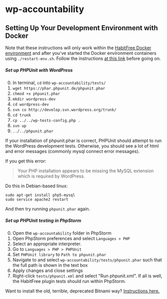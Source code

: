 # wp-accountability

## Setting Up Your Development Environment with Docker

Note that these instructions will only work within the [HabitFree
Docker environment](https://github.com/HabitFree/hf-docker) and 
after you've started the Docker environment containers using 
`./restart-env.sh`. Follow the instructions [at this 
link](https://github.com/HabitFree/hf-docker/blob/master/README.md)
before going on.

##### Set up PHPUnit with WordPress

0. In terminal, `cd` into `wp-accountability/tests/`
0. `wget https://phar.phpunit.de/phpunit.phar`
0. `chmod +x phpunit.phar`
0. `mkdir wordpress-dev`
0. `cd wordpress-dev`
0. `svn co http://develop.svn.wordpress.org/trunk/`
0. `cd trunk`
0. `cp ../../wp-tests-config.php .`
0. `svn up`
0. `../../phpunit.phar`

If your installation of phpunit.phar is correct, PHPUnit should 
attempt to run the WordPress development tests. Otherwise, you 
should see a lot of html and error messages (commonly mysql 
connect error messages).

If you get this error:

> Your PHP installation appears to be missing the MySQL extension which is required by WordPress.

Do this in Debian-based linux:

```
sudo apt-get install php5-mysql
sudo service apache2 restart
```

And then try running `phpunit.phar` again.

##### Set up PHPUnit testing in PhpStorm

0. Open the `wp-accountability` folder in PhpStorm
0. Open PhpStorm preferences and select `Languages > PHP`
0. Select an appropriate interpreter.
0. Go to `Languages > PHP > PHPUnit`
0. Set `PHPUnit library` to `Path to phpunit.phar`
0. Navigate to and select `wp-accountability/tests/phpunit.phar`
such that the full path is shown in the text box
0. Apply changes and close settings
0. Right-click `tests/phpunit.xml` and select "Run phpunit.xml". 
If all is well, the HabitFree plugin tests should run within PhpStorm.

Want to install the old, terrible, deprecated Bitnami way? 
[Instructions here.](https://github.com/HabitFree/wp-accountability/wiki/Deprecated-Bitnami-based-Installation-Instructions)